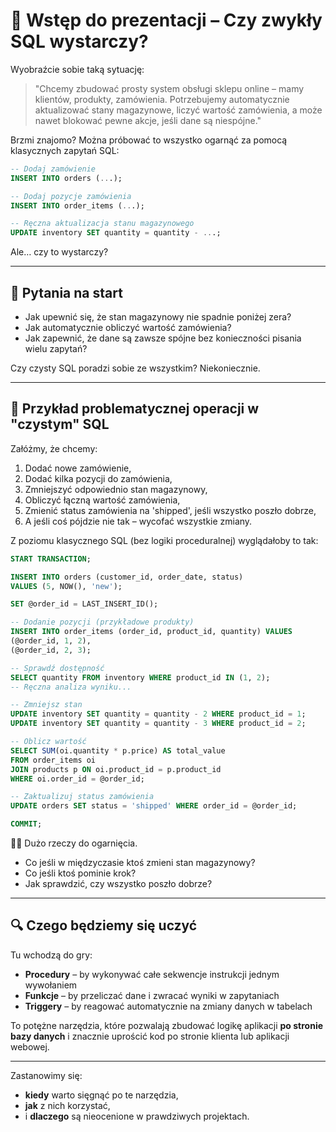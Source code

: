 # 👋 Wstęp do prezentacji – Czy zwykły SQL wystarczy?

Wyobraźcie sobie taką sytuację:

> "Chcemy zbudować prosty system obsługi sklepu online – mamy klientów, produkty, zamówienia. Potrzebujemy automatycznie aktualizować stany magazynowe, liczyć wartość zamówienia, a może nawet blokować pewne akcje, jeśli dane są niespójne."

Brzmi znajomo? Można próbować to wszystko ogarnąć za pomocą klasycznych zapytań SQL:

```sql
-- Dodaj zamówienie
INSERT INTO orders (...);

-- Dodaj pozycje zamówienia
INSERT INTO order_items (...);

-- Ręczna aktualizacja stanu magazynowego
UPDATE inventory SET quantity = quantity - ...;
```

Ale… czy to wystarczy?

---

## 🤔 Pytania na start

- Jak upewnić się, że stan magazynowy nie spadnie poniżej zera?
- Jak automatycznie obliczyć wartość zamówienia?
- Jak zapewnić, że dane są zawsze spójne bez konieczności pisania wielu zapytań?

Czy czysty SQL poradzi sobie ze wszystkim? Niekoniecznie.

---

## 🧨 Przykład problematycznej operacji w "czystym" SQL

Załóżmy, że chcemy:
1. Dodać nowe zamówienie,
2. Dodać kilka pozycji do zamówienia,
3. Zmniejszyć odpowiednio stan magazynowy,
4. Obliczyć łączną wartość zamówienia,
5. Zmienić status zamówienia na 'shipped', jeśli wszystko poszło dobrze,
6. A jeśli coś pójdzie nie tak – wycofać wszystkie zmiany.

Z poziomu klasycznego SQL (bez logiki proceduralnej) wyglądałoby to tak:

```sql
START TRANSACTION;

INSERT INTO orders (customer_id, order_date, status)
VALUES (5, NOW(), 'new');

SET @order_id = LAST_INSERT_ID();

-- Dodanie pozycji (przykładowe produkty)
INSERT INTO order_items (order_id, product_id, quantity) VALUES
(@order_id, 1, 2),
(@order_id, 2, 3);

-- Sprawdź dostępność
SELECT quantity FROM inventory WHERE product_id IN (1, 2);
-- Ręczna analiza wyniku...

-- Zmniejsz stan
UPDATE inventory SET quantity = quantity - 2 WHERE product_id = 1;
UPDATE inventory SET quantity = quantity - 3 WHERE product_id = 2;

-- Oblicz wartość
SELECT SUM(oi.quantity * p.price) AS total_value
FROM order_items oi
JOIN products p ON oi.product_id = p.product_id
WHERE oi.order_id = @order_id;

-- Zaktualizuj status zamówienia
UPDATE orders SET status = 'shipped' WHERE order_id = @order_id;

COMMIT;
```

😵‍💫 Dużo rzeczy do ogarnięcia.
- Co jeśli w międzyczasie ktoś zmieni stan magazynowy?
- Co jeśli ktoś pominie krok?
- Jak sprawdzić, czy wszystko poszło dobrze?

---

## 🔍 Czego będziemy się uczyć

Tu wchodzą do gry:

- **Procedury** – by wykonywać całe sekwencje instrukcji jednym wywołaniem
- **Funkcje** – by przeliczać dane i zwracać wyniki w zapytaniach
- **Triggery** – by reagować automatycznie na zmiany danych w tabelach

To potężne narzędzia, które pozwalają zbudować logikę aplikacji **po stronie bazy danych** i znacznie uprościć kod po stronie klienta lub aplikacji webowej.

---

Zastanowimy się:
- **kiedy** warto sięgnąć po te narzędzia,
- **jak** z nich korzystać,
- i **dlaczego** są nieocenione w prawdziwych projektach.


